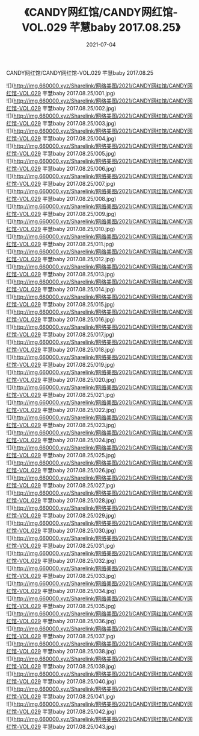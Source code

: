 ﻿---
layout: post
title:  《CANDY网红馆/CANDY网红馆-VOL.029 芊慧baby 2017.08.25》
date:   2021-07-04
img: http://img.660000.xyz/Sharelink/网络美图/2021/CANDY网红馆/CANDY网红馆-VOL.029 芊慧baby 2017.08.25/000.jpg
categories: [美女, 清纯, 唯美]
---

CANDY网红馆/CANDY网红馆-VOL.029 芊慧baby 2017.08.25

 ![](http://img.660000.xyz/Sharelink/网络美图/2021/CANDY网红馆/CANDY网红馆-VOL.029 芊慧baby 2017.08.25/001.jpg) <br>![](http://img.660000.xyz/Sharelink/网络美图/2021/CANDY网红馆/CANDY网红馆-VOL.029 芊慧baby 2017.08.25/002.jpg) <br>![](http://img.660000.xyz/Sharelink/网络美图/2021/CANDY网红馆/CANDY网红馆-VOL.029 芊慧baby 2017.08.25/003.jpg) <br>![](http://img.660000.xyz/Sharelink/网络美图/2021/CANDY网红馆/CANDY网红馆-VOL.029 芊慧baby 2017.08.25/004.jpg) <br>![](http://img.660000.xyz/Sharelink/网络美图/2021/CANDY网红馆/CANDY网红馆-VOL.029 芊慧baby 2017.08.25/005.jpg) <br>![](http://img.660000.xyz/Sharelink/网络美图/2021/CANDY网红馆/CANDY网红馆-VOL.029 芊慧baby 2017.08.25/006.jpg) <br>![](http://img.660000.xyz/Sharelink/网络美图/2021/CANDY网红馆/CANDY网红馆-VOL.029 芊慧baby 2017.08.25/007.jpg) <br>![](http://img.660000.xyz/Sharelink/网络美图/2021/CANDY网红馆/CANDY网红馆-VOL.029 芊慧baby 2017.08.25/008.jpg) <br>![](http://img.660000.xyz/Sharelink/网络美图/2021/CANDY网红馆/CANDY网红馆-VOL.029 芊慧baby 2017.08.25/009.jpg) <br>![](http://img.660000.xyz/Sharelink/网络美图/2021/CANDY网红馆/CANDY网红馆-VOL.029 芊慧baby 2017.08.25/010.jpg) <br>![](http://img.660000.xyz/Sharelink/网络美图/2021/CANDY网红馆/CANDY网红馆-VOL.029 芊慧baby 2017.08.25/011.jpg) <br>![](http://img.660000.xyz/Sharelink/网络美图/2021/CANDY网红馆/CANDY网红馆-VOL.029 芊慧baby 2017.08.25/012.jpg) <br>![](http://img.660000.xyz/Sharelink/网络美图/2021/CANDY网红馆/CANDY网红馆-VOL.029 芊慧baby 2017.08.25/013.jpg) <br>![](http://img.660000.xyz/Sharelink/网络美图/2021/CANDY网红馆/CANDY网红馆-VOL.029 芊慧baby 2017.08.25/014.jpg) <br>![](http://img.660000.xyz/Sharelink/网络美图/2021/CANDY网红馆/CANDY网红馆-VOL.029 芊慧baby 2017.08.25/015.jpg) <br>![](http://img.660000.xyz/Sharelink/网络美图/2021/CANDY网红馆/CANDY网红馆-VOL.029 芊慧baby 2017.08.25/016.jpg) <br>![](http://img.660000.xyz/Sharelink/网络美图/2021/CANDY网红馆/CANDY网红馆-VOL.029 芊慧baby 2017.08.25/017.jpg) <br>![](http://img.660000.xyz/Sharelink/网络美图/2021/CANDY网红馆/CANDY网红馆-VOL.029 芊慧baby 2017.08.25/018.jpg) <br>![](http://img.660000.xyz/Sharelink/网络美图/2021/CANDY网红馆/CANDY网红馆-VOL.029 芊慧baby 2017.08.25/019.jpg) <br>![](http://img.660000.xyz/Sharelink/网络美图/2021/CANDY网红馆/CANDY网红馆-VOL.029 芊慧baby 2017.08.25/020.jpg) <br>![](http://img.660000.xyz/Sharelink/网络美图/2021/CANDY网红馆/CANDY网红馆-VOL.029 芊慧baby 2017.08.25/021.jpg) <br>![](http://img.660000.xyz/Sharelink/网络美图/2021/CANDY网红馆/CANDY网红馆-VOL.029 芊慧baby 2017.08.25/022.jpg) <br>![](http://img.660000.xyz/Sharelink/网络美图/2021/CANDY网红馆/CANDY网红馆-VOL.029 芊慧baby 2017.08.25/023.jpg) <br>![](http://img.660000.xyz/Sharelink/网络美图/2021/CANDY网红馆/CANDY网红馆-VOL.029 芊慧baby 2017.08.25/024.jpg) <br>![](http://img.660000.xyz/Sharelink/网络美图/2021/CANDY网红馆/CANDY网红馆-VOL.029 芊慧baby 2017.08.25/025.jpg) <br>![](http://img.660000.xyz/Sharelink/网络美图/2021/CANDY网红馆/CANDY网红馆-VOL.029 芊慧baby 2017.08.25/026.jpg) <br>![](http://img.660000.xyz/Sharelink/网络美图/2021/CANDY网红馆/CANDY网红馆-VOL.029 芊慧baby 2017.08.25/027.jpg) <br>![](http://img.660000.xyz/Sharelink/网络美图/2021/CANDY网红馆/CANDY网红馆-VOL.029 芊慧baby 2017.08.25/028.jpg) <br>![](http://img.660000.xyz/Sharelink/网络美图/2021/CANDY网红馆/CANDY网红馆-VOL.029 芊慧baby 2017.08.25/029.jpg) <br>![](http://img.660000.xyz/Sharelink/网络美图/2021/CANDY网红馆/CANDY网红馆-VOL.029 芊慧baby 2017.08.25/030.jpg) <br>![](http://img.660000.xyz/Sharelink/网络美图/2021/CANDY网红馆/CANDY网红馆-VOL.029 芊慧baby 2017.08.25/031.jpg) <br>![](http://img.660000.xyz/Sharelink/网络美图/2021/CANDY网红馆/CANDY网红馆-VOL.029 芊慧baby 2017.08.25/032.jpg) <br>![](http://img.660000.xyz/Sharelink/网络美图/2021/CANDY网红馆/CANDY网红馆-VOL.029 芊慧baby 2017.08.25/033.jpg) <br>![](http://img.660000.xyz/Sharelink/网络美图/2021/CANDY网红馆/CANDY网红馆-VOL.029 芊慧baby 2017.08.25/034.jpg) <br>![](http://img.660000.xyz/Sharelink/网络美图/2021/CANDY网红馆/CANDY网红馆-VOL.029 芊慧baby 2017.08.25/035.jpg) <br>![](http://img.660000.xyz/Sharelink/网络美图/2021/CANDY网红馆/CANDY网红馆-VOL.029 芊慧baby 2017.08.25/036.jpg) <br>![](http://img.660000.xyz/Sharelink/网络美图/2021/CANDY网红馆/CANDY网红馆-VOL.029 芊慧baby 2017.08.25/037.jpg) <br>![](http://img.660000.xyz/Sharelink/网络美图/2021/CANDY网红馆/CANDY网红馆-VOL.029 芊慧baby 2017.08.25/038.jpg) <br>![](http://img.660000.xyz/Sharelink/网络美图/2021/CANDY网红馆/CANDY网红馆-VOL.029 芊慧baby 2017.08.25/039.jpg) <br>![](http://img.660000.xyz/Sharelink/网络美图/2021/CANDY网红馆/CANDY网红馆-VOL.029 芊慧baby 2017.08.25/040.jpg) <br>![](http://img.660000.xyz/Sharelink/网络美图/2021/CANDY网红馆/CANDY网红馆-VOL.029 芊慧baby 2017.08.25/041.jpg) <br>![](http://img.660000.xyz/Sharelink/网络美图/2021/CANDY网红馆/CANDY网红馆-VOL.029 芊慧baby 2017.08.25/042.jpg) <br>![](http://img.660000.xyz/Sharelink/网络美图/2021/CANDY网红馆/CANDY网红馆-VOL.029 芊慧baby 2017.08.25/043.jpg) <br>